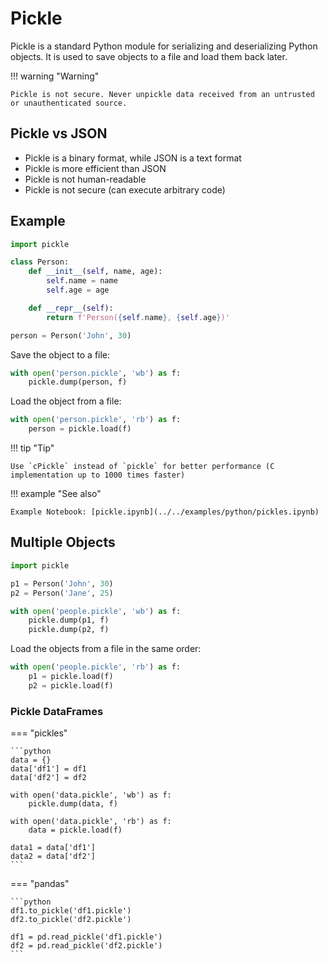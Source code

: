 # Pickle

Pickle is a standard Python module for serializing and deserializing Python objects. It is used to save objects to a file and load them back later.

!!! warning "Warning"

    Pickle is not secure. Never unpickle data received from an untrusted or unauthenticated source.

## Pickle vs JSON

-   Pickle is a binary format, while JSON is a text format
-   Pickle is more efficient than JSON
-   Pickle is not human-readable
-   Pickle is not secure (can execute arbitrary code)

## Example

```python
import pickle

class Person:
    def __init__(self, name, age):
        self.name = name
        self.age = age

    def __repr__(self):
        return f'Person({self.name}, {self.age})'

person = Person('John', 30)
```

Save the object to a file:

```python
with open('person.pickle', 'wb') as f:
    pickle.dump(person, f)
```

Load the object from a file:

```python
with open('person.pickle', 'rb') as f:
    person = pickle.load(f)
```

!!! tip "Tip"

    Use `cPickle` instead of `pickle` for better performance (C implementation up to 1000 times faster)

!!! example "See also"

    Example Notebook: [pickle.ipynb](../../examples/python/pickles.ipynb)

## Multiple Objects

```python
import pickle

p1 = Person('John', 30)
p2 = Person('Jane', 25)

with open('people.pickle', 'wb') as f:
    pickle.dump(p1, f)
    pickle.dump(p2, f)
```

Load the objects from a file in the same order:

```python
with open('people.pickle', 'rb') as f:
    p1 = pickle.load(f)
    p2 = pickle.load(f)
```

### Pickle DataFrames

=== "pickles"

    ```python
    data = {}
    data['df1'] = df1
    data['df2'] = df2

    with open('data.pickle', 'wb') as f:
        pickle.dump(data, f)

    with open('data.pickle', 'rb') as f:
        data = pickle.load(f)

    data1 = data['df1']
    data2 = data['df2']
    ```

=== "pandas"

    ```python
    df1.to_pickle('df1.pickle')
    df2.to_pickle('df2.pickle')

    df1 = pd.read_pickle('df1.pickle')
    df2 = pd.read_pickle('df2.pickle')
    ```
